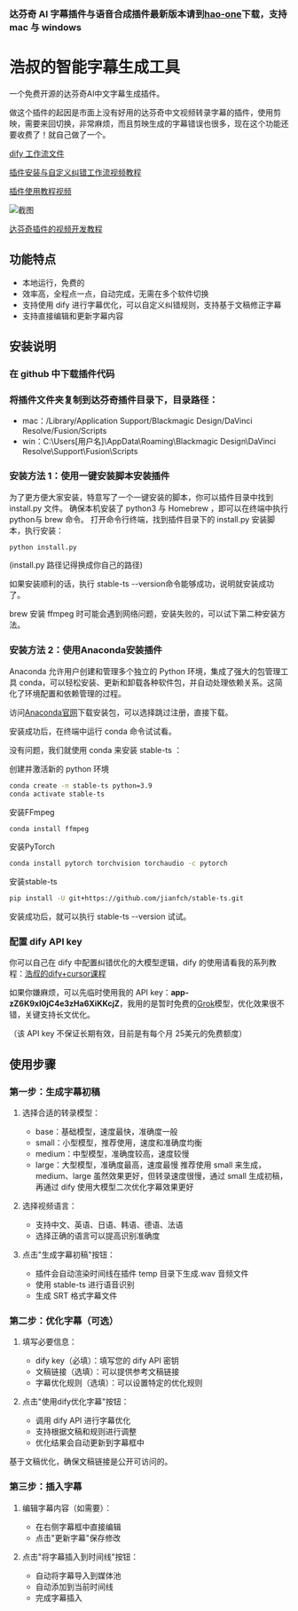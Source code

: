 ### 达芬奇 AI 字幕插件与语音合成插件最新版本请到[hao-one](https://www.hao-one.com)下载，支持 mac 与 windows

# 浩叔的智能字幕生成工具

一个免费开源的达芬奇AI中文字幕生成插件。

做这个插件的起因是市面上没有好用的达芬奇中文视频转录字幕的插件，使用剪映，需要来回切换，非常麻烦，而且剪映生成的字幕错误也很多，现在这个功能还要收费了！就自己做了一个。

[dify 工作流文件](https://res.cloudinary.com/dpzscy2ao/raw/upload/v1731805929/%E8%BE%BE%E8%8A%AC%E5%A5%87%E5%AD%97%E5%B9%95%E7%94%9F%E6%88%90%E6%8F%92%E4%BB%B60.2_zu4upj.yml)

[插件安装与自定义纠错工作流视频教程](https://www.bilibili.com/video/BV1HwmoYREoQ/?spm_id_from=333.999.0.0&vd_source=50c41c1bed77ff65f5947e5b52ba3e85)

[插件使用教程视频](https://www.bilibili.com/video/BV1R1DqYeEdL/?spm_id_from=333.999.0.0&vd_source=50c41c1bed77ff65f5947e5b52ba3e85)

![截图](https://res.cloudinary.com/dpzscy2ao/image/upload/v1731805348/iShot_2024-11-17_09.02.17_stnhd5.png)

[达芬奇插件的视频开发教程](https://www.yuque.com/xiewenhao-9gxwj/zvkb97/lwxp5u4bwm4nv8h1)

## 功能特点

- 本地运行，免费的
- 效率高，全程点一点，自动完成，无需在多个软件切换
- 支持使用 dify 进行字幕优化，可以自定义纠错规则，支持基于文稿修正字幕
- 支持直接编辑和更新字幕内容

## 安装说明

### 在 github 中下载插件代码

### 将插件文件夹复制到达芬奇插件目录下，目录路径：
   - mac：/Library/Application Support/Blackmagic Design/DaVinci Resolve/Fusion/Scripts
   - win：C:\Users\[用户名]\AppData\Roaming\Blackmagic Design\DaVinci Resolve\Support\Fusion\Scripts

### 安装方法 1：使用一键安装脚本安装插件

为了更方便大家安装，特意写了一个一键安装的脚本，你可以插件目录中找到 install.py 文件。
确保本机安装了 python3 与 Homebrew ，即可以在终端中执行python与 brew 命令。 
打开命令行终端，找到插件目录下的 install.py 安装脚本，执行安装：

```bash
python install.py
```
(install.py 路径记得换成你自己的路径)


如果安装顺利的话，执行 stable-ts --version命令能够成功，说明就安装成功了。

brew 安装 ffmpeg 时可能会遇到网络问题，安装失败的，可以试下第二种安装方法。

### 安装方法 2：使用Anaconda安装插件

Anaconda 允许用户创建和管理多个独立的 Python 环境，集成了强大的包管理工具 conda，可以轻松安装、更新和卸载各种软件包，并自动处理依赖关系。这简化了环境配置和依赖管理的过程。

访问[Anaconda官网](https://www.anaconda.com/download)下载安装包，可以选择跳过注册，直接下载。

安装成功后，在终端中运行 conda 命令试试看。

没有问题，我们就使用 conda 来安装 stable-ts ：

创建并激活新的 python 环境

```bash
conda create -n stable-ts python=3.9
conda activate stable-ts
```
安装FFmpeg

```bash
conda install ffmpeg
```

安装PyTorch 

```bash
conda install pytorch torchvision torchaudio -c pytorch
```

安装stable-ts

```bash  
pip install -U git+https://github.com/jianfch/stable-ts.git
```

安装成功后，就可以执行 stable-ts --version 试试。

### 配置 dify API key

你可以自己在 dify 中配置纠错优化的大模型逻辑，dify 的使用请看我的系列教程：[浩叔的dify+cursor课程](https://space.bilibili.com/1055596703/channel/collectiondetail?sid=3993222)

如果你嫌麻烦，可以先临时使用我的 API key：**app-zZ6K9xI0jC4e3zHa6XiKKcjZ**，我用的是暂时免费的[Grok](https://x.ai/api)模型，优化效果很不错，关键支持长文优化。

（该 API key 不保证长期有效，目前是有每个月 25美元的免费额度）


## 使用步骤

### 第一步：生成字幕初稿

1. 选择合适的转录模型：
   - base：基础模型，速度最快，准确度一般
   - small：小型模型，推荐使用，速度和准确度均衡
   - medium：中型模型，准确度较高，速度较慢
   - large：大型模型，准确度最高，速度最慢
 推荐使用 small 来生成，medium、large 虽然效果更好，但转录速度很慢，通过 small 生成初稿，再通过 dify 使用大模型二次优化字幕效果更好
2. 选择视频语言：
   - 支持中文、英语、日语、韩语、德语、法语
   - 选择正确的语言可以提高识别准确度

3. 点击"生成字幕初稿"按钮：
   - 插件会自动渲染时间线在插件 temp 目录下生成.wav 音频文件
   - 使用 stable-ts 进行语音识别
   - 生成 SRT 格式字幕文件

### 第二步：优化字幕（可选）

1. 填写必要信息：
   - dify key（必填）：填写您的 dify API 密钥
   - 文稿链接（选填）：可以提供参考文稿链接
   - 字幕优化规则（选填）：可以设置特定的优化规则

2. 点击"使用dify优化字幕"按钮：
   - 调用 dify API 进行字幕优化
   - 支持根据文稿和规则进行调整
   - 优化结果会自动更新到字幕框中

基于文稿优化，确保文稿链接是公开可访问的。

### 第三步：插入字幕

1. 编辑字幕内容（如需要）：
   - 在右侧字幕框中直接编辑
   - 点击"更新字幕"保存修改

2. 点击"将字幕插入到时间线"按钮：
   - 自动将字幕导入到媒体池
   - 自动添加到当前时间线
   - 完成字幕插入

